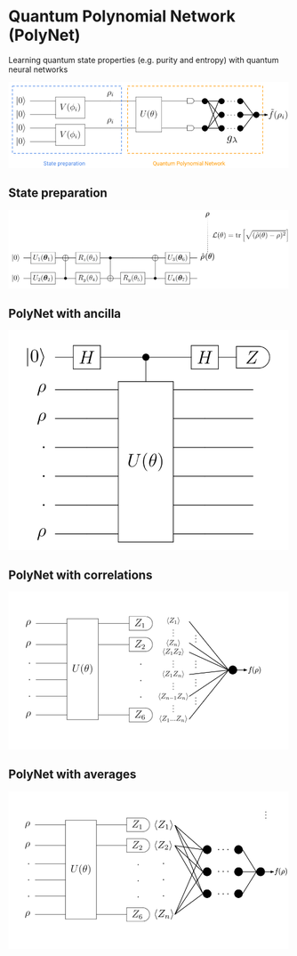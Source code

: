 # Quantum Polynomial Network (PolyNet)
Learning quantum state properties (e.g. purity and entropy) with quantum neural networks

![](images/total-circuit.png)

## State preparation

![](images/state-prep-disc.png)

## PolyNet with ancilla

![](images/polynet-ancilla-discrete.png)

## PolyNet with correlations

![](images/qpolynet-corr.png)

## PolyNet with averages
![](images/qpolynet-avg.png)
